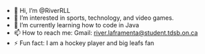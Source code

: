 - 👋 Hi, I’m @RiverRLL
- 👀 I’m interested in sports, technology, and video games. 
- 🌱 I’m currently learning how to code in Java 
- 📫 How to reach me: Gmail: river.laframenta@student.tdsb.on.ca
- ⚡ Fun fact: I am a hockey player and big leafs fan

<!---
RiverRLL/RiverRLL is a ✨ special ✨ repository because its `README.md` (this file) appears on your GitHub profile.
You can click the Preview link to take a look at your changes.
--->
